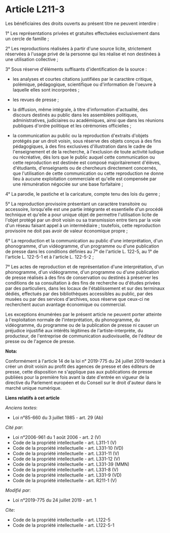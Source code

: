 # Article L211-3

Les bénéficiaires des droits ouverts au présent titre ne peuvent interdire :

1° Les représentations privées et gratuites effectuées exclusivement dans un cercle de famille ;

2° Les reproductions réalisées à partir d'une source licite, strictement réservées à l'usage privé de la personne qui les
réalise et non destinées à une utilisation collective ;

3° Sous réserve d'éléments suffisants d'identification de la source :

- les analyses et courtes citations justifiées par le caractère critique, polémique, pédagogique, scientifique ou
d'information de l'oeuvre à laquelle elles sont incorporées ;

- les revues de presse ;

- la diffusion, même intégrale, à titre d'information d'actualité, des discours destinés au public dans les assemblées
politiques, administratives, judiciaires ou académiques, ainsi que dans les réunions publiques d'ordre politique et les
cérémonies officielles ;

- la communication au public ou la reproduction d'extraits d'objets protégés par un droit voisin, sous réserve des objets
conçus à des fins pédagogiques, à des fins exclusives d'illustration dans le cadre de l'enseignement et de la recherche, à
l'exclusion de toute activité ludique ou récréative, dès lors que le public auquel cette communication ou cette reproduction
est destinée est composé majoritairement d'élèves, d'étudiants, d'enseignants ou de chercheurs directement concernés, que
l'utilisation de cette communication ou cette reproduction ne donne lieu à aucune exploitation commerciale et qu'elle est
compensée par une rémunération négociée sur une base forfaitaire ;

4° La parodie, le pastiche et la caricature, compte tenu des lois du genre ;

5° La reproduction provisoire présentant un caractère transitoire ou accessoire, lorsqu'elle est une partie intégrante et
essentielle d'un procédé technique et qu'elle a pour unique objet de permettre l'utilisation licite de l'objet protégé par un
droit voisin ou sa transmission entre tiers par la voie d'un réseau faisant appel à un intermédiaire ; toutefois, cette
reproduction provisoire ne doit pas avoir de valeur économique propre ;

6° La reproduction et la communication au public d'une interprétation, d'un phonogramme, d'un vidéogramme, d'un programme ou
d'une publication de presse dans les conditions définies au 7° de l'article L. 122-5, au 1° de l'article L. 122-5-1 et à
l'article L. 122-5-2 ;

7° Les actes de reproduction et de représentation d'une interprétation, d'un phonogramme, d'un vidéogramme, d'un programme ou
d'une publication de presse réalisés à des fins de conservation ou destinés à préserver les conditions de sa consultation à
des fins de recherche ou d'études privées par des particuliers, dans les locaux de l'établissement et sur des terminaux
dédiés, effectués par des bibliothèques accessibles au public, par des musées ou par des services d'archives, sous réserve
que ceux-ci ne recherchent aucun avantage économique ou commercial.

Les exceptions énumérées par le présent article ne peuvent porter atteinte à l'exploitation normale de l'interprétation, du
phonogramme, du vidéogramme, du programme ou de la publication de presse ni causer un préjudice injustifié aux intérêts
légitimes de l'artiste-interprète, du producteur, de l'entreprise de communication audiovisuelle, de l'éditeur de presse ou
de l'agence de presse.

**Nota:**

Conformément à l'article 14 de la loi n° 2019-775 du 24 juillet 2019 tendant à créer un droit voisin au profit des agences de
presse et des éditeurs de presse, cette disposition ne s'applique pas aux publications de presse publiées pour la première
fois avant la date d'entrée en vigueur de la directive du Parlement européen et du Conseil sur le droit d'auteur dans le
marché unique numérique.

**Liens relatifs à cet article**

_Anciens textes_:

  - Loi n°85-660 du 3 juillet 1985 - art. 29 (Ab)

_Cité par_:

  - Loi n°2006-961 du 1 août 2006 - art. 2 (V)
  - Code de la propriété intellectuelle - art. L311-1 (V)
  - Code de la propriété intellectuelle - art. L331-10 (VD)
  - Code de la propriété intellectuelle - art. L331-11 (V)
  - Code de la propriété intellectuelle - art. L331-12 (V)
  - Code de la propriété intellectuelle - art. L331-39 (MMN)
  - Code de la propriété intellectuelle - art. L331-8 (V)
  - Code de la propriété intellectuelle - art. L331-9 (VD)
  - Code de la propriété intellectuelle - art. R211-1 (V)

_Modifié par_:

  - Loi n°2019-775 du 24 juillet 2019 - art. 1

_Cite_:

  - Code de la propriété intellectuelle - art. L122-5
  - Code de la propriété intellectuelle - art. L122-5-1
